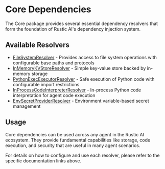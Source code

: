 # Core Dependencies

The Core package provides several essential dependency resolvers that form the foundation of Rustic AI's dependency injection system.

## Available Resolvers

- [FileSystemResolver](filesystem.md) - Provides access to file system operations with configurable base paths and protocols
- [InMemoryKVStoreResolver](in_memory_kvstore.md) - Simple key-value store backed by in-memory storage
- [PythonExecExecutorResolver](python_exec_executor.md) - Safe execution of Python code with configurable import restrictions
- [InProcessCodeInterpreterResolver](in_process_interpreter.md) - In-process Python code interpretation for agent code execution
- [EnvSecretProviderResolver](env_secret_provider.md) - Environment variable-based secret management

## Usage

Core dependencies can be used across any agent in the Rustic AI ecosystem. They provide fundamental capabilities like storage, code execution, and security that are useful in many agent scenarios.

For details on how to configure and use each resolver, please refer to the specific documentation links above. 
